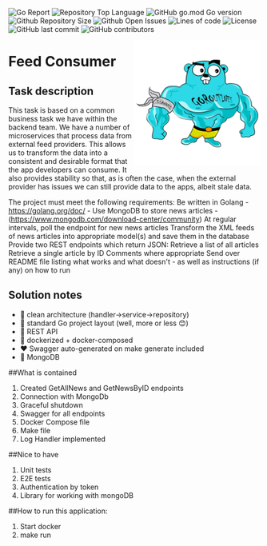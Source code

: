 ![Go Report](https://goreportcard.com/badge/github.com/evt/immulogapi)
![Repository Top Language](https://img.shields.io/github/languages/top/evt/immulogapi)
![GitHub go.mod Go version](https://img.shields.io/github/go-mod/go-version/evt/immulogapi)
![Github Repository Size](https://img.shields.io/github/repo-size/evt/immulogapi)
![Github Open Issues](https://img.shields.io/github/issues/evt/immulogapi)
![Lines of code](https://img.shields.io/tokei/lines/github/evt/immulogapi)
![License](https://img.shields.io/github/license/evt/immulogapi)
![GitHub last commit](https://img.shields.io/github/last-commit/evt/immulogapi)
![GitHub contributors](https://img.shields.io/github/contributors/evt/immulogapi)

<img align="right" width="50%" src="./images/big-gopher.jpg">

# Feed Consumer
## Task description
This task is based on a common business task we have within the backend team. We have a number of microservices that process data from external feed providers. This allows us to transform the data into a consistent and desirable format that the app developers can consume. It also provides stability so that, as is often the case, when the external provider has issues we can still provide data to the apps, albeit stale data.

The project must meet the following requirements:
Be written in Golang - https://golang.org/doc/ - 
Use MongoDB to store news articles - (https://www.mongodb.com/download-center/community)
At regular intervals, poll the endpoint for new news articles
Transform the XML feeds of news articles into appropriate model(s) and save them in the database
Provide two REST endpoints which return JSON:
Retrieve a list of all articles
Retrieve a single article by ID
Comments where appropriate
Send over README file listing what works and what doesn't - as well as instructions (if any) on how to run

## Solution notes
- :trident: clean architecture (handler->service->repository)
- :book: standard Go project layout (well, more or less :blush:)
- :arrows_counterclockwise: REST API
- :whale: dockerized + docker-composed
- ❤️ Swagger auto-generated on make generate included
- :elephant: MongoDB


##What is contained
1. Created GetAllNews and GetNewsByID endpoints
2. Connection with MongoDb
3. Graceful shutdown
4. Swagger for all endpoints
5. Docker Compose file
6. Make file
7. Log Handler implemented

##Nice to have
1. Unit tests
2. E2E tests
3. Authentication by token
4. Library for working with mongoDB

##How to run this application:
1. Start docker
2. make run

